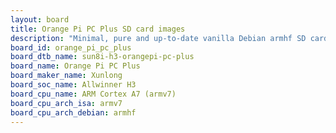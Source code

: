 ```yaml
---
layout: board
title: Orange Pi PC Plus SD card images
description: "Minimal, pure and up-to-date vanilla Debian armhf SD card images for Orange Pi PC Plus by Xunlong, SoC: Allwinner H3, CPU ISA: armv7"
board_id: orange_pi_pc_plus
board_dtb_name: sun8i-h3-orangepi-pc-plus
board_name: Orange Pi PC Plus
board_maker_name: Xunlong
board_soc_name: Allwinner H3
board_cpu_name: ARM Cortex A7 (armv7)
board_cpu_arch_isa: armv7
board_cpu_arch_debian: armhf
---
```

